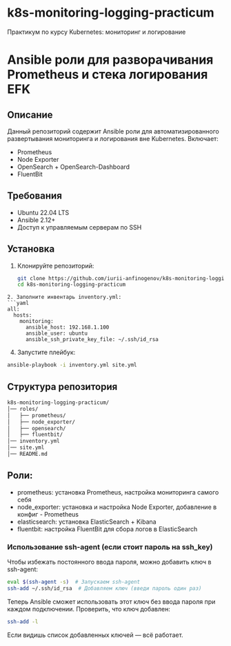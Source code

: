 # k8s-monitoring-logging-practicum
Практикум по курсу Kubernetes: мониторинг и логирование

# Ansible роли для разворачивания Prometheus и стека логирования EFK

## Описание
Данный репозиторий содержит Ansible роли для автоматизированного развертывания мониторинга и логирования вне Kubernetes. Включает:
- Prometheus
- Node Exporter
- OpenSearch + OpenSearch-Dashboard
- FluentBit 

## Требования
- Ubuntu 22.04 LTS
- Ansible 2.12+
- Доступ к управляемым серверам по SSH

## Установка
1. Клонируйте репозиторий:
   ```sh
   git clone https://github.com/iurii-anfinogenov/k8s-monitoring-logging-practicum.git
   cd k8s-monitoring-logging-practicum
```
2. Заполните инвентарь inventory.yml:
```yaml
all:
  hosts:
    monitoring:
      ansible_host: 192.168.1.100
      ansible_user: ubuntu
      ansible_ssh_private_key_file: ~/.ssh/id_rsa
```
4. Запустите плейбук:
```sh
ansible-playbook -i inventory.yml site.yml
```
## Структура репозитория
```sh
k8s-monitoring-logging-practicum/
│── roles/
│   ├── prometheus/
│   ├── node_exporter/
│   ├── opensearch/
│   ├── fluentbit/
│── inventory.yml
│── site.yml
│── README.md
```
## Роли:
- prometheus: установка Prometheus, настройка мониторинга самого себя  
- node_exporter: установка и настройка Node Exporter, добавление в конфиг - Prometheus  
- elasticsearch: установка ElasticSearch + Kibana  
- fluentbit: настройка FluentBit для сбора логов в ElasticSearch  


### Использование ssh-agent (если стоит пароль на ssh_key)
Чтобы избежать постоянного ввода пароля, можно добавить ключ в ssh-agent:

```sh
eval $(ssh-agent -s)  # Запускаем ssh-agent
ssh-add ~/.ssh/id_rsa  # Добавляем ключ (введи пароль один раз)
```
Теперь Ansible сможет использовать этот ключ без ввода пароля при каждом подключении.
Проверить, что ключ добавлен:

```sh
ssh-add -l
```
Если видишь список добавленных ключей — всё работает.

